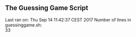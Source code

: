 ## The Guessing Game Script
Last ran on: 
Thu Sep 14 11:42:37 CEST 2017
Number of lines in guessinggame.sh:  
33
